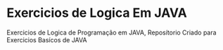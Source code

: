# Exercicios de Logica Em JAVA
 Exercicios de Logica de Programação em JAVA, 
 Reposítorio Criado para Exercicios Basícos de JAVA
